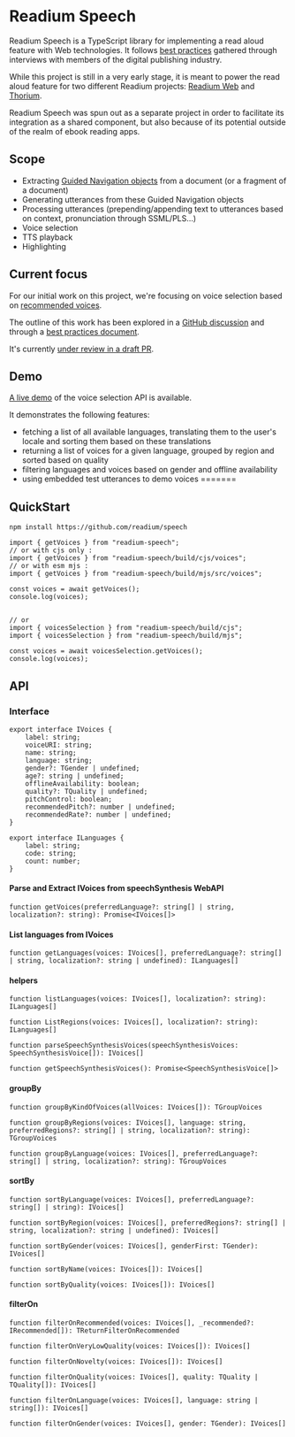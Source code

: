 # Readium Speech

Readium Speech is a TypeScript library for implementing a read aloud feature with Web technologies. It follows [best practices](https://github.com/HadrienGardeur/read-aloud-best-practices) gathered through interviews with members of the digital publishing industry.

While this project is still in a very early stage, it is meant to power the read aloud feature for two different Readium projects: [Readium Web](https://readium.org/guided-navigation) and [Thorium](https://thorium.edrlab.org/).

Readium Speech was spun out as a separate project in order to facilitate its integration as a shared component, but also because of its potential outside of the realm of ebook reading apps.

## Scope

* Extracting [Guided Navigation objects](https://readium.org/guided-navigation) from a document (or a fragment of a document)
* Generating utterances from these Guided Navigation objects
* Processing utterances (prepending/appending text to utterances based on context, pronunciation through SSML/PLS…)
* Voice selection
* TTS playback
* Highlighting

## Current focus

For our initial work on this project, we're focusing on voice selection based on [recommended voices](https://github.com/HadrienGardeur/web-speech-recommended-voices).

The outline of this work has been explored in a [GitHub discussion](https://github.com/HadrienGardeur/web-speech-recommended-voices/discussions/9) and through a [best practices document](https://github.com/HadrienGardeur/read-aloud-best-practices/blob/main/voice-selection.md).


It's currently [under review in a draft PR](https://github.com/readium/speech/pull/7).

## Demo

[A live demo](https://readium.org/speech/demo/) of the voice selection API is available.

It demonstrates the following features:

- fetching a list of all available languages, translating them to the user's locale and sorting them based on these translations
- returning a list of voices for a given language, grouped by region and sorted based on quality
- filtering languages and voices based on gender and offline availability
- using embedded test utterances to demo voices
=======

## QuickStart

`npm install https://github.com/readium/speech`

```
import { getVoices } from "readium-speech";
// or with cjs only : 
import { getVoices } from "readium-speech/build/cjs/voices";
// or with esm mjs :
import { getVoices } from "readium-speech/build/mjs/src/voices";

const voices = await getVoices();
console.log(voices);


// or 
import { voicesSelection } from "readium-speech/build/cjs";
import { voicesSelection } from "readium-speech/build/mjs";

const voices = await voicesSelection.getVoices();
console.log(voices);

```

## API

### Interface 

```
export interface IVoices {
    label: string;
    voiceURI: string;
    name: string;
    language: string;
    gender?: TGender | undefined;
    age?: string | undefined;
    offlineAvailability: boolean;
    quality?: TQuality | undefined;
    pitchControl: boolean;
    recommendedPitch?: number | undefined;
    recommendedRate?: number | undefined;
}

export interface ILanguages {
    label: string;
    code: string;
    count: number;
}
```


#### Parse and Extract IVoices from speechSynthesis WebAPI
```
function getVoices(preferredLanguage?: string[] | string, localization?: string): Promise<IVoices[]>
```

#### List languages from IVoices
```
function getLanguages(voices: IVoices[], preferredLanguage?: string[] | string, localization?: string | undefined): ILanguages[]
```

#### helpers

```
function listLanguages(voices: IVoices[], localization?: string): ILanguages[]

function ListRegions(voices: IVoices[], localization?: string): ILanguages[]

function parseSpeechSynthesisVoices(speechSynthesisVoices: SpeechSynthesisVoice[]): IVoices[]

function getSpeechSynthesisVoices(): Promise<SpeechSynthesisVoice[]>
```

#### groupBy

```
function groupByKindOfVoices(allVoices: IVoices[]): TGroupVoices

function groupByRegions(voices: IVoices[], language: string, preferredRegions?: string[] | string, localization?: string): TGroupVoices

function groupByLanguage(voices: IVoices[], preferredLanguage?: string[] | string, localization?: string): TGroupVoices
```

#### sortBy

```
function sortByLanguage(voices: IVoices[], preferredLanguage?: string[] | string): IVoices[]

function sortByRegion(voices: IVoices[], preferredRegions?: string[] | string, localization?: string | undefined): IVoices[]

function sortByGender(voices: IVoices[], genderFirst: TGender): IVoices[]

function sortByName(voices: IVoices[]): IVoices[]

function sortByQuality(voices: IVoices[]): IVoices[]
```

#### filterOn

```
function filterOnRecommended(voices: IVoices[], _recommended?: IRecommended[]): TReturnFilterOnRecommended

function filterOnVeryLowQuality(voices: IVoices[]): IVoices[]

function filterOnNovelty(voices: IVoices[]): IVoices[]

function filterOnQuality(voices: IVoices[], quality: TQuality | TQuality[]): IVoices[]

function filterOnLanguage(voices: IVoices[], language: string | string[]): IVoices[]

function filterOnGender(voices: IVoices[], gender: TGender): IVoices[]
```

